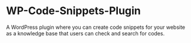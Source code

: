# WP-Code-Snippets-Plugin
A WordPress plugin where you can create code snippets for your website as a knowledge base that users can check and search for codes.

